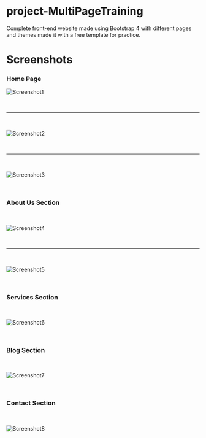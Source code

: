# project-MultiPageTraining

Complete front-end website made using Bootstrap 4 with different pages and themes made it with a free template for practice.

# Screenshots

<h3>Home Page</h3>

![Screenshot1](https://user-images.githubusercontent.com/26155340/148005313-def861de-e653-45cf-846a-f25e730e9f66.png)

<br>
<hr>
<br>

![Screenshot2](https://user-images.githubusercontent.com/26155340/148005422-5d7bebec-34ea-454d-bc12-83f9102d7034.png)

<br>
<hr>
<br>

![Screenshot3](https://user-images.githubusercontent.com/26155340/148005424-47038c4d-dff8-4207-ba14-a47032070b5a.png)

<br>
<h3>About Us Section</h3>
<br>

![Screenshot4](https://user-images.githubusercontent.com/26155340/148005430-85a350c0-d2a6-4738-9bc9-1c6154283548.png)

<br>
<hr>
<br>

![Screenshot5](https://user-images.githubusercontent.com/26155340/148006053-135fc168-b136-4515-a2f2-074cbef04dcb.png)

<br>
<h3>Services Section</h3>
<br>

![Screenshot6](https://user-images.githubusercontent.com/26155340/148005437-e987b067-6aee-4fbf-b155-1e4ec92d65b0.png)

<br>
<h3>Blog Section</h3>
<br>

![Screenshot7](https://user-images.githubusercontent.com/26155340/148005441-d9c97661-4c8b-4121-81b3-354da812bc5a.png)

<br>
<h3>Contact Section</h3>
<br>

![Screenshot8](https://user-images.githubusercontent.com/26155340/148006109-1c961a8f-e25e-4dae-b42f-b51e2a9be241.png)
